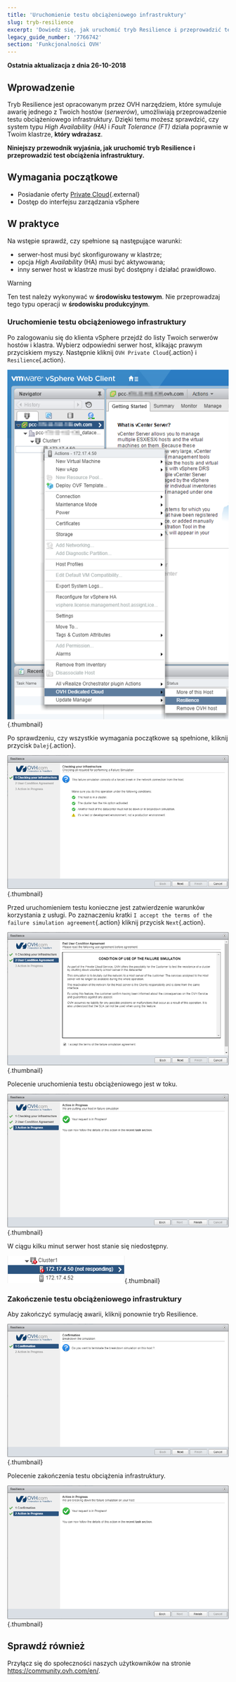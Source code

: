 ```yaml
---
title: 'Uruchomienie testu obciążeniowego infrastruktury'
slug: tryb-resilience
excerpt: 'Dowiedz się, jak uruchomić tryb Resilience i przeprowadzić test obciążenia infrastruktury'
legacy_guide_number: '7766742'
section: 'Funkcjonalności OVH'
---
```


**Ostatnia aktualizacja z dnia 26-10-2018**

## Wprowadzenie

Tryb Resilience jest opracowanym przez OVH narzędziem, które symuluje awarię jednego z Twoich hostów (_serwerów_), umożliwiają przeprowadzenie testu obciążeniowego infrastruktury. Dzięki temu możesz sprawdzić, czy system typu *High Availability (HA)* i *Fault Tolerance (FT)* działa poprawnie w Twoim klastrze, **który wdrażasz**.

**Niniejszy przewodnik wyjaśnia, jak uruchomić tryb Resilience i przeprowadzić test obciążenia infrastruktury.**

## Wymagania początkowe

* Posiadanie oferty [Private Cloud](https://www.ovh.pl/private-cloud/){.external}
* Dostęp do interfejsu zarządzania vSphere



## W praktyce

Na wstępie sprawdź, czy spełnione są następujące warunki: 

- serwer-host musi być skonfigurowany w klastrze;
- opcja *High Availability* (HA) musi być aktywowana;
- inny serwer host w klastrze musi być dostępny i działać prawidłowo.

> [!warning]
>
> Ten test należy wykonywać w **środowisku testowym**. Nie przeprowadzaj tego typu operacji w **środowisku produkcyjnym**.
> 


### Uruchomienie testu obciążeniowego infrastruktury

Po zalogowaniu się do klienta vSphere przejdź do listy Twoich serwerów hostów i klastra. Wybierz odpowiedni serwer host, klikając prawym przyciskiem myszy. Następnie kliknij `OVH Private Cloud`{.action} i `Resilience`{.action}.

![Uruchomienie testu obciążeniowego poprzez kliknięcie hosta prawym przyciskiem myszy](images/resilience_01.png){.thumbnail}

Po sprawdzeniu, czy wszystkie wymagania początkowe są spełnione, kliknij przycisk `Dalej`{.action}.

![Weryfikacja wymagań początkowych i zatwierdzenie](images/resilience_02.png){.thumbnail}

Przed uruchomieniem testu konieczne jest zatwierdzenie warunków korzystania z usługi. Po zaznaczeniu kratki `I accept the terms of the failure simulation agreement`{.action} kliknij przycisk `Next`{.action}.

![Zatwierdzenie warunków korzystania z usługi](images/resilience_03.png){.thumbnail}

Polecenie uruchomienia testu obciążeniowego jest w toku.

![Aktywacja testu obciążeniowego infrastruktury w toku](images/resilience_04.png){.thumbnail}

W ciągu kilku minut serwer host stanie się niedostępny.

![Host niedostępny](images/resilience_05.png){.thumbnail}


### Zakończenie testu obciążeniowego infrastruktury

Aby zakończyć symulację awarii, kliknij ponownie tryb Resilience.

![Zakończenie symulacji](images/resilience_06.png){.thumbnail}

Polecenie zakończenia testu obciążenia infrastruktury.

![Koniec testu obciążeniowego infrastruktury w toku](images/resilience_07.png){.thumbnail}

## Sprawdź również

Przyłącz się do społeczności naszych użytkowników na stronie <https://community.ovh.com/en/>.